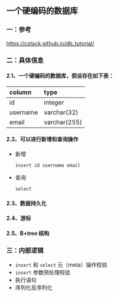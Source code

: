 ##                                                一个硬编码的数据库



### 一：参考

https://cstack.github.io/db_tutorial/



### 二：具体信息

#### 2.1、一个硬编码的数据库，假设存在如下表：

| column   | type         |
| :------- | :----------- |
| id       | integer      |
| username | varchar(32)  |
| email    | varchar(255) |



#### 2.2、可以进行新增和查询操作

+ 新增 

  `insert id username email`

+ 查询

  `select`



#### 2.3、数据持久化



#### 2.4、游标



#### 2.5、B+tree 结构



### 三：内部逻辑

+ `insert` 和 `select` 元（meta）操作校验
+ `insert` 参数预处理校验
+ 执行语句
+ 序列化反序列化

